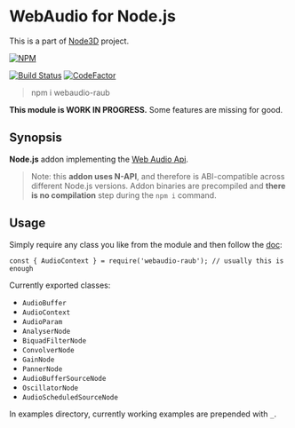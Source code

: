 # WebAudio for Node.js

This is a part of [Node3D](https://github.com/node-3d) project.

[![NPM](https://nodei.co/npm/webaudio-raub.png?compact=true)](https://www.npmjs.com/package/webaudio-raub)

[![Build Status](https://api.travis-ci.com/node-3d/webaudio-raub.svg?branch=master)](https://travis-ci.com/node-3d/webaudio-raub)
[![CodeFactor](https://www.codefactor.io/repository/github/node-3d/webaudio-raub/badge)](https://www.codefactor.io/repository/github/node-3d/webaudio-raub)

> npm i webaudio-raub

**This module is WORK IN PROGRESS.**
Some features are missing for good.


## Synopsis

**Node.js** addon implementing the
[Web Audio Api](https://developer.mozilla.org/en-US/docs/Web/API/Web_Audio_API).

> Note: this **addon uses N-API**, and therefore is ABI-compatible across different
Node.js versions. Addon binaries are precompiled and **there is no compilation**
step during the `npm i` command.


## Usage

Simply require any class you like from the module and then follow the
[doc](https://developer.mozilla.org/en-US/docs/Web/API/Web_Audio_API):

```
const { AudioContext } = require('webaudio-raub'); // usually this is enough
```

Currently exported classes:
* `AudioBuffer`
* `AudioContext`
* `AudioParam`
* `AnalyserNode`
* `BiquadFilterNode`
* `ConvolverNode`
* `GainNode`
* `PannerNode`
* `AudioBufferSourceNode`
* `OscillatorNode`
* `AudioScheduledSourceNode`

In examples directory, currently working examples are prepended with `_`.
